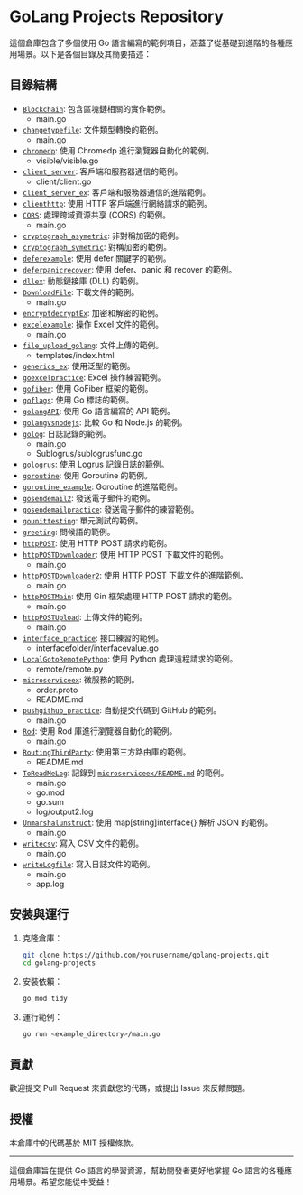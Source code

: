 # GoLang Projects Repository

這個倉庫包含了多個使用 Go 語言編寫的範例項目，涵蓋了從基礎到進階的各種應用場景。以下是各個目錄及其簡要描述：

## 目錄結構

- [`Blockchain`](Blockchain ): 包含區塊鏈相關的實作範例。
  - main.go
- [`changetypefile`](changetypefile ): 文件類型轉換的範例。
  - main.go
- [`chromedp`](chromedp ): 使用 Chromedp 進行瀏覽器自動化的範例。
  - visible/visible.go
- [`client_server`](client_server ): 客戶端和服務器通信的範例。
  - client/client.go
- [`client_server_ex`](client_server_ex ): 客戶端和服務器通信的進階範例。
- [`clienthttp`](clienthttp ): 使用 HTTP 客戶端進行網絡請求的範例。
- [`CORS`](CORS ): 處理跨域資源共享 (CORS) 的範例。
  - main.go
- [`cryptograph_asymetric`](cryptograph_asymetric ): 非對稱加密的範例。
- [`cryptograph_symetric`](cryptograph_symetric ): 對稱加密的範例。
- [`deferexample`](deferexample ): 使用 defer 關鍵字的範例。
- [`deferpanicrecover`](deferpanicrecover ): 使用 defer、panic 和 recover 的範例。
- [`dllex`](dllex ): 動態鏈接庫 (DLL) 的範例。
- [`DownloadFile`](DownloadFile ): 下載文件的範例。
  - main.go
- [`encryptdecryptEx`](encryptdecryptEx ): 加密和解密的範例。
- [`excelexample`](excelexample ): 操作 Excel 文件的範例。
  - main.go
- [`file_upload_golang`](file_upload_golang ): 文件上傳的範例。
  - templates/index.html
- [`generics_ex`](generics_ex ): 使用泛型的範例。
- [`goexcelpractice`](goexcelpractice ): Excel 操作練習範例。
- [`gofiber`](gofiber ): 使用 GoFiber 框架的範例。
- [`goflags`](goflags ): 使用 Go 標誌的範例。
- [`golangAPI`](golangAPI ): 使用 Go 語言編寫的 API 範例。
- [`golangvsnodejs`](golangvsnodejs ): 比較 Go 和 Node.js 的範例。
- [`golog`](golog ): 日誌記錄的範例。
  - main.go
  - Sublogrus/sublogrusfunc.go
- [`gologrus`](gologrus ): 使用 Logrus 記錄日誌的範例。
- [`goroutine`](goroutine ): 使用 Goroutine 的範例。
- [`goroutine_example`](goroutine_example ): Goroutine 的進階範例。
- [`gosendemail2`](gosendemail2 ): 發送電子郵件的範例。
- [`gosendemailpractice`](gosendemailpractice ): 發送電子郵件的練習範例。
- [`gounittesting`](gounittesting ): 單元測試的範例。
- [`greeting`](greeting ): 問候語的範例。
- [`httpPOST`](httpPOST ): 使用 HTTP POST 請求的範例。
- [`httpPOSTDownloader`](httpPOSTDownloader ): 使用 HTTP POST 下載文件的範例。
  - main.go
- [`httpPOSTDownloader2`](httpPOSTDownloader2 ): 使用 HTTP POST 下載文件的進階範例。
  - main.go
- [`httpPOSTMain`](httpPOSTMain ): 使用 Gin 框架處理 HTTP POST 請求的範例。
  - main.go
- [`httpPOSTUpload`](httpPOSTUpload ): 上傳文件的範例。
  - main.go
- [`interface_practice`](interface_practice ): 接口練習的範例。
  - interfacefolder/interfacevalue.go
- [`LocalGotoRemotePython`](LocalGotoRemotePython ): 使用 Python 處理遠程請求的範例。
  - remote/remote.py
- [`microserviceex`](microserviceex ): 微服務的範例。
  - order.proto
  - README.md
- [`pushgithub_practice`](pushgithub_practice ): 自動提交代碼到 GitHub 的範例。
  - main.go
- [`Rod`](Rod ): 使用 Rod 庫進行瀏覽器自動化的範例。
  - main.go
- [`RoutingThirdParty`](RoutingThirdParty ): 使用第三方路由庫的範例。
  - README.md
- [`ToReadMeLog`](ToReadMeLog ): 記錄到 [`microserviceex/README.md`](microserviceex/README.md ) 的範例。
  - main.go
  - go.mod
  - go.sum
  - log/output2.log
- [`Unmarshalunstruct`](Unmarshalunstruct ): 使用 map[string]interface{} 解析 JSON 的範例。
  - main.go
- [`writecsv`](writecsv ): 寫入 CSV 文件的範例。
  - main.go
- [`writeLogfile`](writeLogfile ): 寫入日誌文件的範例。
  - main.go
  - app.log

## 安裝與運行

1. 克隆倉庫：
    ```sh
    git clone https://github.com/yourusername/golang-projects.git
    cd golang-projects
    ```

2. 安裝依賴：
    ```sh
    go mod tidy
    ```

3. 運行範例：
    ```sh
    go run <example_directory>/main.go
    ```

## 貢獻

歡迎提交 Pull Request 來貢獻您的代碼，或提出 Issue 來反饋問題。

## 授權

本倉庫中的代碼基於 MIT 授權條款。

---

這個倉庫旨在提供 Go 語言的學習資源，幫助開發者更好地掌握 Go 語言的各種應用場景。希望您能從中受益！